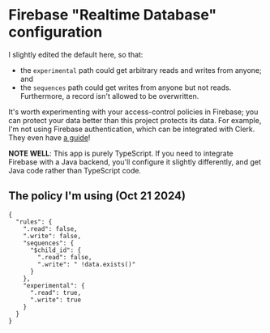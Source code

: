# Firebase "Realtime Database" configuration

I slightly edited the default here, so that:
  - the `experimental` path could get arbitrary reads and writes from anyone; and 
  - the `sequences` path could get writes from anyone but not reads. Furthermore, a record isn't allowed to be overwritten.

It's worth experimenting with your access-control policies in Firebase; you can protect your data better than this project protects its data. For example, I'm not using Firebase authentication, which can be integrated with Clerk. They even have [a guide](https://clerk.com/docs/integrations/databases/firebase)!

**NOTE WELL**: This app is purely TypeScript. If you need to integrate Firebase with a Java backend, you'll configure it slightly differently, and get Java code rather than TypeScript code. 

## The policy I'm using (Oct 21 2024)

```
{
  "rules": {
    ".read": false,
    ".write": false,
    "sequences": {
      "$child_id": {
        ".read": false,
        ".write": " !data.exists()"
      }
    },
    "experimental": {
      ".read": true,
      ".write": true
    }
  }
}
```